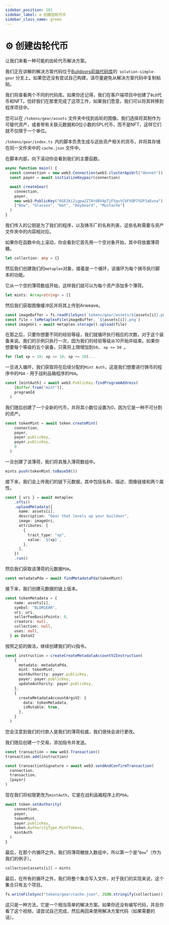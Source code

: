 ```yaml
---
sidebar_position: 101
sidebar_label: ⚙ 创建齿轮代币
sidebar_class_name: green
---
```


# ⚙ 创建齿轮代币

让我们来看一种可能的齿轮代币解决方案。

我们正在讲解的解决方案代码位于[Buildoors前端代码库](https://github.com/jamesrp13/buildspace-buildoors/tree/solution-simple-gear?utm_source=buildspace.so&utm_medium=buildspace_project)的` solution-simple-gear` 分支上。如果您还没有尝试自己构建，请尽量避免从解决方案代码中复制粘贴。

我们将查看两个不同的代码库。如果你还记得，我们在客户端项目中创建了`BLD`代币和NFT。恰好我们在那里完成了这项工作，如果我们愿意，我们可以将其转移到程序项目中。

您可以在 `/tokens/gear/assets` 文件夹中找到齿轮的图像。我们选择将其制作为可替代资产，或者带有关联元数据和0位小数的SPL代币，而不是NFT，这样它们就不仅限于一个单位。

`/tokens/gear/index.ts `内的脚本负责生成与这些资产相关的货币，并将其存储在同一文件夹中的 `cache.json` 文件中。

在脚本内部，向下滚动你会看到我们的主要函数。

```ts
async function main() {
  const connection = new web3.Connection(web3.clusterApiUrl("devnet"))
  const payer = await initializeKeypair(connection)

  await createGear(
    connection,
    payer,
    new web3.PublicKey("6GE3ki2igpw2ZTAt6BV4pTjF5qvtCbFVQP7SGPJaEuoa"),
    ["Bow", "Glasses", "Hat", "Keyboard", "Mustache"]
  )
}
```

我们传入的公钥是为了我们的程序，以及铸币厂的名称列表，这些名称需要与资产文件夹中的内容相对应。

如果你在函数中向上滚动，你会看到它首先用一个空对象开始，其中将放置薄荷糖。

```ts
let collection: any = {}
```

然后我们创建我们的`metaplex`对象，接着是一个循环，该循环为每个铸币执行脚本的功能。

它从一个空的薄荷数组开始，这样我们就可以为每个资产添加多个薄荷。

```ts
let mints: Array<string> = []
```

然后我们获取图像缓冲区并将其上传到Arweave。

```ts
const imageBuffer = fs.readFileSync(`tokens/gear/assets/${assets[i]}.png`)
const file = toMetaplexFile(imageBuffer, `${assets[i]}.png`)
const imageUri = await metaplex.storage().upload(file)
```

在那之后，只要你想要不同的经验等级，我们就循环执行相应的次数，对于这个装备来说。我们的示例只执行一次，因为我们的经验等级从10开始并结束。如果你想要每个等级的五个装备，只需将上限增加到`50`， `xp <= 50 `。

```ts
for (let xp = 10; xp <= 10; xp += 10)...
```

一旦进入循环，我们获取将在后续分配的`Mint Auth`，这是我们想要进行铸币的程序中的`PDA` - 用于战利品箱程序的`PDA`。

```ts
const [mintAuth] = await web3.PublicKey.findProgramAddress(
    [Buffer.from("mint")],
    programId
  )
```

我们随后创建了一个全新的代币，并将其小数位设置为0，因为它是一种不可分割的资产。

```ts
const tokenMint = await token.createMint(
    connection,
    payer,
    payer.publicKey,
    payer.publicKey,
    0
  )

```

一旦创建了该薄荷，我们将其推入薄荷数组中。

```ts
mints.push(tokenMint.toBase58())
```

接下来，我们会上传我们的链下元数据，其中包括名称、描述、图像链接和两个属性。

```ts
const { uri } = await metaplex
    .nfts()
    .uploadMetadata({
      name: assets[i],
      description: "Gear that levels up your buildoor",
      image: imageUri,
      attributes: [
        {
          trait_type: "xp",
          value: `${xp}`,
        },
      ],
    })
    .run()
```

然后我们获取该薄荷的元数据`PDA`。

```ts
const metadataPda = await findMetadataPda(tokenMint)
```

接下来，我们创建元数据的链上版本。

```ts
const tokenMetadata = {
    name: assets[i],
    symbol: "BLDRGEAR",
    uri: uri,
    sellerFeeBasisPoints: 0,
    creators: null,
    collection: null,
    uses: null,
  } as DataV2
```

按照之前的做法，继续创建我们的`V2`指令。

```ts
const instruction = createCreateMetadataAccountV2Instruction(
    {
      metadata: metadataPda,
      mint: tokenMint,
      mintAuthority: payer.publicKey,
      payer: payer.publicKey,
      updateAuthority: payer.publicKey,
    },
    {
      createMetadataAccountArgsV2: {
        data: tokenMetadata,
        isMutable: true,
      },
    }
  )
```

您会注意到我们的付款人是我们的薄荷权威，我们很快会进行更改。

我们随后创建一个交易，添加指令并发送。

```ts
const transaction = new web3.Transaction()
transaction.add(instruction)

const transactionSignature = await web3.sendAndConfirmTransaction(
  connection,
  transaction,
  [payer]
)
```

现在我们将权限更改为`mintAuth`，它是在战利品箱程序上的`PDA`。

```ts
await token.setAuthority(
    connection,
    payer,
    tokenMint,
    payer.publicKey,
    token.AuthorityType.MintTokens,
    mintAuth
  )
}
```

最后，在那个内循环之外，我们将薄荷糖放入数组中，所以第一个是“`Bow`”（作为我们的例子）。

```ts
collection[assets[i]] = mints
```

最后，在所有的循环之外，我们将整个集合写入文件，对于我们的实现来说，这个集合只有五个项目。

```ts
fs.writeFileSync("tokens/gear/cache.json", JSON.stringify(collection))
```

这只是一种方法，它是一个相当简单的解决方案。如果你还没有编写代码，并且你看了这个视频，请尝试自己完成，然后再回来使用解决方案代码（如果需要的话）。
